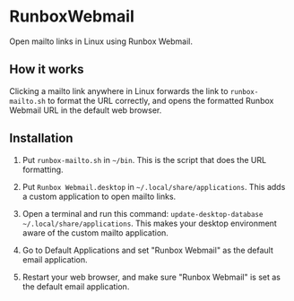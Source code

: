 # RunboxWebmail

Open mailto links in Linux using Runbox Webmail.

## How it works

Clicking a mailto link anywhere in Linux forwards the link to `runbox-mailto.sh` to format the URL correctly, and opens the formatted Runbox Webmail URL in the default web browser.

## Installation

1. Put `runbox-mailto.sh` in `~/bin`. This is the script that does the URL formatting.

2. Put `Runbox Webmail.desktop` in `~/.local/share/applications`. This adds a custom application to open mailto links.

3. Open a terminal and run this command: `update-desktop-database ~/.local/share/applications`. This makes your desktop environment aware of the custom mailto application.

4. Go to Default Applications and set "Runbox Webmail" as the default email application.

5. Restart your web browser, and make sure "Runbox Webmail" is set as the default email application.
